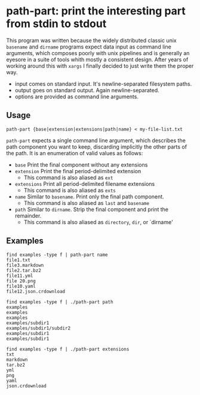 # path-part: print the interesting part from stdin to stdout

This program was written because the widely distributed classic unix `basename` and `dirname` programs expect data input as command line arguments, which composes poorly with unix pipelines and is generally an eyesore in a suite of tools whith mostly a consistent design. After years of working around this with `xargs` I finally decided to just write them the proper way.

- input comes on standard input. It's newline-separated filesystem paths.
- output goes on standard output. Again newline-separated.
- options are provided as command line arguments.

## Usage

`path-part {base|extension|extensions|path|name} < my-file-list.txt`

`path-part` expects a single command line argument, which describes the path component you want to keep, discarding implicitly the other parts of the path. It is an enumeration of valid values as follows:

* `base` Print the final component without any extensions
* `extension` Print the final period-delimited extension
  * This command is also aliased as `ext`
* `extensions` Print all period-delimited filename extensions
  * This command is also aliased as `exts`
* `name` Similar to `basename`. Print only the final path component.
  * This command is also aliased as `last` and `basename`
* `path` Similar to `dirname`. Strip the final component and print the remainder.
  * This command is also aliased as `directory`, `dir`, or `dirname'

## Examples

```
find examples -type f | path-part name
file1.txt
file3.markdown
file2.tar.bz2
file11.yml
file 20.png
file10.yaml
file12.json.crdownload
```


```
find examples -type f | ./path-part path
examples
examples
examples
examples/subdir1
examples/subdir1/subdir2
examples/subdir1
examples/subdir1
```

```
find examples -type f | ./path-part extensions
txt
markdown
tar.bz2
yml
png
yaml
json.crdownload
```
